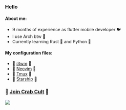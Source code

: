 ### Hello
#### About me:
- 9 months of experience as flutter mobile developer 🐦 
- I use Arch btw 🐧
- Currently learning Rust 🦀 and Python 🐍

#### My configuration files:
- 📗 [i3wm](https://github.com/Talandar99/i3_config) 📗
- 📗 [Neovim](https://github.com/Talandar99/nvim_config) 📗
- 📗 [Tmux](https://github.com/Talandar99/tmux_config) 📗
- 📗 [Starship](https://github.com/Talandar99/starship_config) 📗



### 🦀 [Join Crab Cult](https://www.rust-lang.org/learn/get-started) 🦀 
[<img src="https://www.codewars.com/users/Talandar99/badges/small">](https://www.codewars.com/users/Talandar99)



